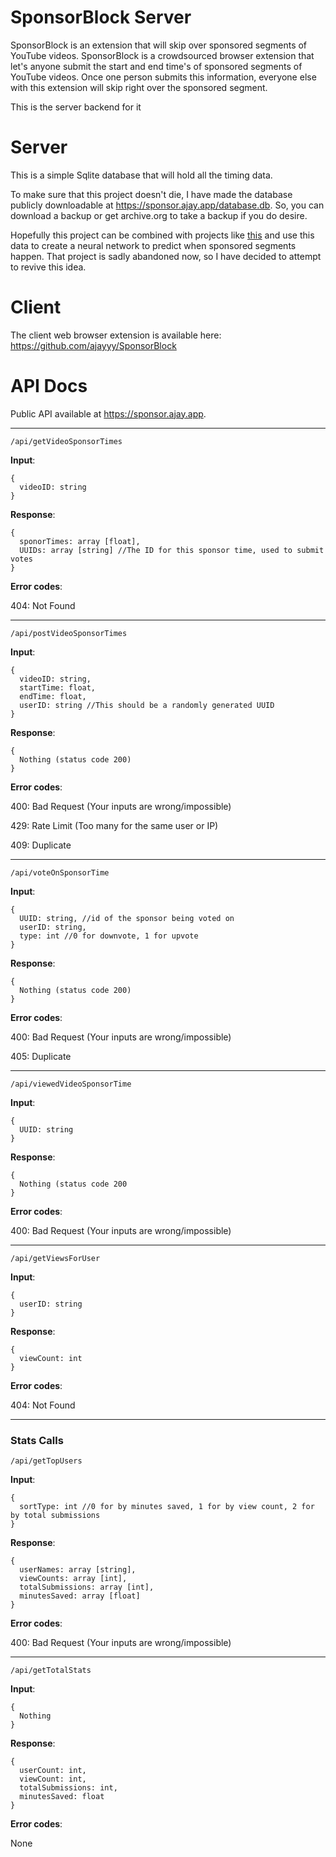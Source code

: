 # SponsorBlock Server

SponsorBlock is an extension that will skip over sponsored segments of YouTube videos. SponsorBlock is a crowdsourced browser extension that let's anyone submit the start and end time's of sponsored segments of YouTube videos. Once one person submits this information, everyone else with this extension will skip right over the sponsored segment.

This is the server backend for it

# Server

This is a simple Sqlite database that will hold all the timing data.

To make sure that this project doesn't die, I have made the database publicly downloadable at https://sponsor.ajay.app/database.db. So, you can download a backup or get archive.org to take a backup if you do desire.

Hopefully this project can be combined with projects like [this](https://github.com/Sponsoff/sponsorship_remover) and use this data to create a neural network to predict when sponsored segments happen. That project is sadly abandoned now, so I have decided to attempt to revive this idea.

# Client

The client web browser extension is available here: https://github.com/ajayyy/SponsorBlock

# API Docs

Public API available at https://sponsor.ajay.app.

________________________________________________________________________________

`/api/getVideoSponsorTimes`

**Input**:
```
{
  videoID: string
}
```

**Response**:
```
{
  sponorTimes: array [float],
  UUIDs: array [string] //The ID for this sponsor time, used to submit votes
}
```

**Error codes**:

404: Not Found

__________________________________________________________________

`/api/postVideoSponsorTimes`

**Input**:
```
{
  videoID: string,
  startTime: float,
  endTime: float,
  userID: string //This should be a randomly generated UUID
}
```

**Response**:
```
{
  Nothing (status code 200)
}
```

**Error codes**:

400: Bad Request (Your inputs are wrong/impossible)

429: Rate Limit (Too many for the same user or IP)

409: Duplicate

__________________________________________________________________

`/api/voteOnSponsorTime`

**Input**:
```
{
  UUID: string, //id of the sponsor being voted on
  userID: string,
  type: int //0 for downvote, 1 for upvote
}
```

**Response**:
```
{
  Nothing (status code 200)
}
```

**Error codes**:

400: Bad Request (Your inputs are wrong/impossible)

405: Duplicate

__________________________________________________________________

`/api/viewedVideoSponsorTime`

**Input**:
```
{
  UUID: string
}
```

**Response**:
```
{
  Nothing (status code 200
}
```

**Error codes**:

400: Bad Request (Your inputs are wrong/impossible)

__________________________________________________________________

`/api/getViewsForUser`

**Input**:
```
{
  userID: string
}
```

**Response**:
```
{
  viewCount: int
}
```

**Error codes**:

404: Not Found

__________________________________________________________________

### Stats Calls

`/api/getTopUsers`

**Input**:
```
{
  sortType: int //0 for by minutes saved, 1 for by view count, 2 for by total submissions
}
```

**Response**:
```
{
  userNames: array [string],
  viewCounts: array [int],
  totalSubmissions: array [int],
  minutesSaved: array [float]
}
```

**Error codes**:

400: Bad Request (Your inputs are wrong/impossible)

__________________________________________________________________

`/api/getTotalStats`

**Input**:
```
{
  Nothing
}
```

**Response**:
```
{
  userCount: int,
  viewCount: int,
  totalSubmissions: int,
  minutesSaved: float
}
```

**Error codes**:

None

